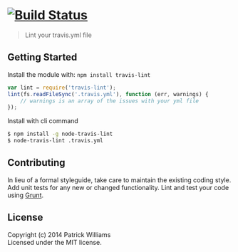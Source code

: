 #  [![Build Status](https://secure.travis-ci.org/pwmckenna/node-travis-lint.png?branch=master)](http://travis-ci.org/pwmckenna/node-travis-lint)

> Lint your travis.yml file


## Getting Started

Install the module with: `npm install travis-lint`

```js
var lint = require('travis-lint');
lint(fs.readFileSync('.travis.yml'), function (err, warnings) {
    // warnings is an array of the issues with your yml file
});
```

Install with cli command

```sh
$ npm install -g node-travis-lint
$ node-travis-lint .travis.yml
```

## Contributing

In lieu of a formal styleguide, take care to maintain the existing coding style. Add unit tests for any new or changed functionality. Lint and test your code using [Grunt](http://gruntjs.com).


## License

Copyright (c) 2014 Patrick Williams  
Licensed under the MIT license.
